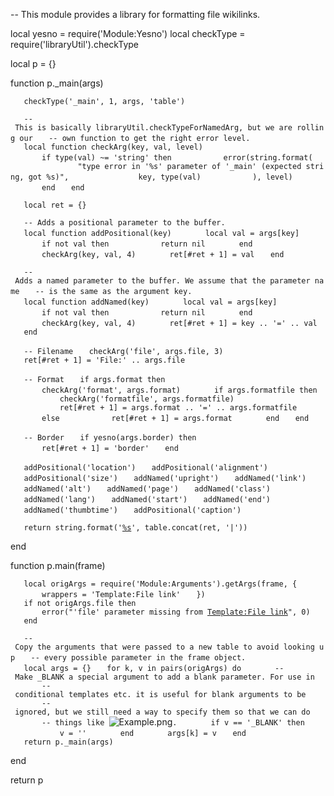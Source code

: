 -- This module provides a library for formatting file wikilinks.

local yesno = require('Module:Yesno') local checkType =
require('libraryUtil').checkType

local p = {}

function p._main(args)

`   checkType('_main', 1, args, 'table')`

`   -- This is basically libraryUtil.checkTypeForNamedArg, but we are rolling our`
`   -- own function to get the right error level.`
`   local function checkArg(key, val, level)`
`       if type(val) ~= 'string' then`
`           error(string.format(`
`               "type error in '%s' parameter of '_main' (expected string, got %s)",`
`               key, type(val)`
`           ), level)`
`       end`
`   end`

`   local ret = {}`

`   -- Adds a positional parameter to the buffer.`
`   local function addPositional(key)`
`       local val = args[key]`
`       if not val then`
`           return nil`
`       end`
`       checkArg(key, val, 4)`
`       ret[#ret + 1] = val`
`   end`

`   -- Adds a named parameter to the buffer. We assume that the parameter name`
`   -- is the same as the argument key.`
`   local function addNamed(key)`
`       local val = args[key]`
`       if not val then`
`           return nil`
`       end`
`       checkArg(key, val, 4)`
`       ret[#ret + 1] = key .. '=' .. val`
`   end`

`   -- Filename`
`   checkArg('file', args.file, 3)`
`   ret[#ret + 1] = 'File:' .. args.file`

`   -- Format`
`   if args.format then`
`       checkArg('format', args.format)`
`       if args.formatfile then`
`           checkArg('formatfile', args.formatfile)`
`           ret[#ret + 1] = args.format .. '=' .. args.formatfile`
`       else`
`           ret[#ret + 1] = args.format`
`       end`
`   end`

`   -- Border`
`   if yesno(args.border) then`
`       ret[#ret + 1] = 'border'`
`   end`

`   addPositional('location')`
`   addPositional('alignment')`
`   addPositional('size')`
`   addNamed('upright')`
`   addNamed('link')`
`   addNamed('alt')`
`   addNamed('page')`
`   addNamed('class')`
`   addNamed('lang')`
`   addNamed('start')`
`   addNamed('end')`
`   addNamed('thumbtime')`
`   addPositional('caption')`

`   return string.format('`[`%s`](%s "wikilink")`', table.concat(ret, '|'))`

end

function p.main(frame)

`   local origArgs = require('Module:Arguments').getArgs(frame, {`
`       wrappers = 'Template:File link'`
`   })`
`   if not origArgs.file then`
`       error("'file' parameter missing from `[`Template:File link`](Template:File_link "wikilink")`", 0)`
`   end`

`   -- Copy the arguments that were passed to a new table to avoid looking up`
`   -- every possible parameter in the frame object.`
`   local args = {}`
`   for k, v in pairs(origArgs) do`
`       -- Make _BLANK a special argument to add a blank parameter. For use in`
`       -- conditional templates etc. it is useful for blank arguments to be`
`       -- ignored, but we still need a way to specify them so that we can do`
`       -- things like `![`Example.png`](Example.png "Example.png")`.`
`       if v == '_BLANK' then`
`           v = ''`
`       end`
`       args[k] = v`
`   end`
`   return p._main(args)`

end

return p